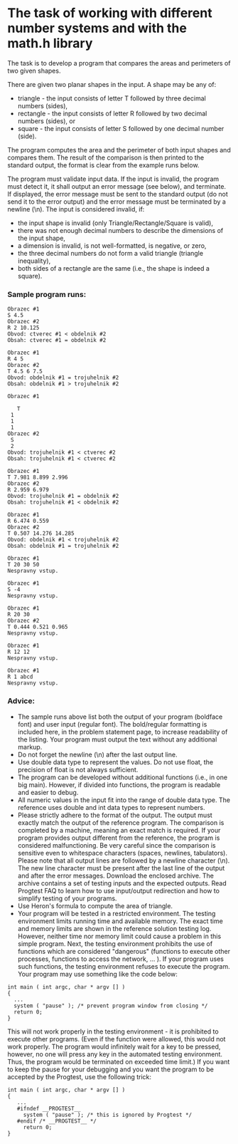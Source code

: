 # The task of working with different number systems and with the math.h library
The task is to develop a program that compares the areas and perimeters of two given shapes. 

There are given two planar shapes in the input. A shape may be any of: 
- triangle - the input consists of letter T followed by three decimal numbers (sides), 
- rectangle - the input consists of letter R followed by two decimal numbers (sides), or 
- square - the input consists of letter S followed by one decimal number (side).

The program computes the area and the perimeter of both input shapes and compares them. The result of the comparison is then printed to the standard output, the format is clear from the example runs below.

The program must validate input data. If the input is invalid, the program must detect it, it shall output an error message (see below), and terminate. If displayed, the error message must be sent to the standard output (do not send it to the error output) and the error message must be terminated by a newline (\n). The input is considered invalid, if:
- the input shape is invalid (only Triangle/Rectangle/Square is valid),
- there was not enough decimal numbers to describe the dimensions of the input shape, 
- a dimension is invalid, is not well-formatted, is negative, or zero,
- the three decimal numbers do not form a valid triangle (triangle inequality),
- both sides of a rectangle are the same (i.e., the shape is indeed a square).

### Sample program runs:
```
Obrazec #1
S 4.5
Obrazec #2
R 2 10.125
Obvod: ctverec #1 < obdelnik #2
Obsah: ctverec #1 = obdelnik #2

Obrazec #1
R 4 5
Obrazec #2
T 4.5 6 7.5
Obvod: obdelnik #1 = trojuhelnik #2
Obsah: obdelnik #1 > trojuhelnik #2

Obrazec #1

   T
 1
 1
 1
Obrazec #2
 S
 2
Obvod: trojuhelnik #1 < ctverec #2
Obsah: trojuhelnik #1 < ctverec #2

Obrazec #1
T 7.981 8.899 2.996
Obrazec #2
R 2.959 6.979
Obvod: trojuhelnik #1 = obdelnik #2
Obsah: trojuhelnik #1 < obdelnik #2

Obrazec #1
R 6.474 0.559
Obrazec #2
T 0.507 14.276 14.285
Obvod: obdelnik #1 < trojuhelnik #2
Obsah: obdelnik #1 = trojuhelnik #2

Obrazec #1
T 20 30 50
Nespravny vstup.

Obrazec #1
S -4
Nespravny vstup.

Obrazec #1
R 20 30
Obrazec #2
T 0.444 0.521 0.965
Nespravny vstup.

Obrazec #1
R 12 12
Nespravny vstup.

Obrazec #1
R 1 abcd
Nespravny vstup.
```

### Advice:
- The sample runs above list both the output of your program (boldface font) and user input (regular font). The bold/regular formatting is included here, in the problem statement page, to increase readability of the listing. Your program must output the text without any additional markup.
- Do not forget the newline (\n) after the last output line.
- Use double data type to represent the values. Do not use float, the precision of float is not always sufficient.
- The program can be developed without additional functions (i.e., in one big main). However, if divided into functions, the program is readable and easier to debug.
- All numeric values in the input fit into the range of double data type. The reference uses double and int data types to represent numbers.
- Please strictly adhere to the format of the output. The output must exactly match the output of the reference program. The comparison is completed by a machine, meaning an exact match is required. If your program provides output different from the reference, the program is considered malfunctioning. Be very careful since the comparison is sensitive even to whitespace characters (spaces, newlines, tabulators). Please note that all output lines are followed by a newline character (\n). The new line character must be present after the last line of the output and after the error messages. Download the enclosed archive. The archive contains a set of testing inputs and the expected outputs. Read Progtest FAQ to learn how to use input/output redirection and how to simplify testing of your programs.
- Use Heron's formula to compute the area of triangle.
- Your program will be tested in a restricted environment. The testing environment limits running time and available memory. The exact time and memory limits are shown in the reference solution testing log. However, neither time nor memory limit could cause a problem in this simple program. Next, the testing environment prohibits the use of functions which are considered "dangerous" (functions to execute other processes, functions to access the network, ... ). If your program uses such functions, the testing environment refuses to execute the program. Your program may use something like the code below:

```
int main ( int argc, char * argv [] )
{
  ...
  system ( "pause" ); /* prevent program window from closing */
  return 0; 
}
```

This will not work properly in the testing environment - it is prohibited to execute other programs. (Even if the function were allowed, this would not work properly. The program would infinitely wait for a key to be pressed, however, no one will press any key in the automated testing environment. Thus, the program would be terminated on exceeded time limit.) If you want to keep the pause for your debugging and you want the program to be accepted by the Progtest, use the following trick:

```
int main ( int argc, char * argv [] )
{
   ...
   #ifndef __PROGTEST__
     system ( "pause" ); /* this is ignored by Progtest */
   #endif /* __PROGTEST__ */
     return 0; 
}
```
